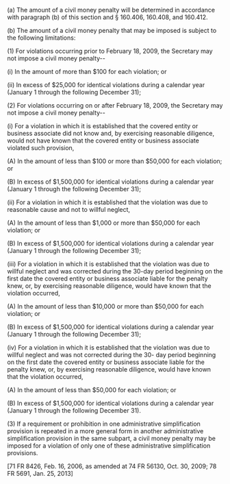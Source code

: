 (a) The amount of a civil money penalty will be determined in accordance with paragraph (b) of this section and § 160.406, 160.408, and 160.412.

(b) The amount of a civil money penalty that may be imposed is subject to the following limitations:

(1) For violations occurring prior to February 18, 2009, the Secretary may not impose a civil money penalty--

(i) In the amount of more than $100 for each violation; or

(ii) In excess of $25,000 for identical violations during a calendar year (January 1 through the following December 31);

(2) For violations occurring on or after February 18, 2009, the Secretary may not impose a civil money penalty--

(i) For a violation in which it is established that the covered entity or business associate did not know and, by exercising reasonable diligence, would not have known that the covered entity or business associate violated such provision,
 
(A) In the amount of less than $100 or more than $50,000 for each violation; or

(B) In excess of $1,500,000 for identical violations during a calendar year (January 1 through the following December 31);

(ii) For a violation in which it is established that the violation was due to reasonable cause and not to willful neglect,

(A) In the amount of less than $1,000 or more than $50,000 for each violation; or

(B) In excess of $1,500,000 for identical violations during a calendar year (January 1 through the following December 31);

(iii) For a violation in which it is established that the violation was due to willful neglect and was corrected during the 30-day period beginning on the first date the covered entity or business associate liable for the penalty knew, or, by exercising reasonable diligence, would have known that the violation occurred,

(A) In the amount of less than $10,000 or more than $50,000 for each violation; or

(B) In excess of $1,500,000 for identical violations during a calendar year (January 1 through the following December 31);

(iv) For a violation in which it is established that the violation was due to willful neglect and was not corrected during the 30- day period beginning on the first date the covered entity or business associate liable for the penalty knew, or, by exercising reasonable diligence, would have known that the violation occurred,

(A) In the amount of less than $50,000 for each violation; or

(B) In excess of $1,500,000 for identical violations during a calendar year (January 1 through the following December 31).

(3) If a requirement or prohibition in one administrative simplification provision is repeated in a more general form in another administrative simplification provision in the same subpart, a civil money penalty may be imposed for a violation of only one of these administrative simplification provisions.

[71 FR 8426, Feb. 16, 2006, as amended at 74 FR 56130, Oct. 30, 2009; 78 FR 5691, Jan. 25, 2013]
